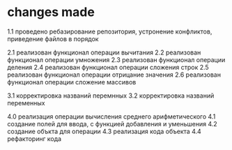 # changes made

1.1 проведено ребазирование репозитория, устронение конфликтов, приведение файлов в порядок

2.1 реализован функционал операции вычитания
2.2 реализован функционал операции умножения
2.3 реализован функционал операции деления
2.4 реализован функционал операции сложения строк
2.5 реализован функционал операции отрицание значения
2.6 реализован функционал операции сложение массивов

3.1 корректировка названий перемнных
3.2 корректировка названий переменных

4.0 реализация операции вычисления среднего арифметического
4.1 создание полей для ввода, с функцией добавления и уменьшения
4.2 создание объкта для операции
4.3 реализация кода объекта
4.4 рефакторинг кода